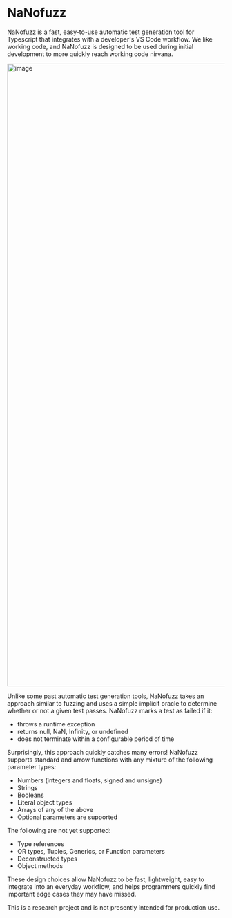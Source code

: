 # NaNofuzz
NaNofuzz is a fast, easy-to-use automatic test generation tool for Typescript that integrates with a developer's VS Code workflow.  We like working code, and NaNofuzz is designed to be used during initial development to more quickly reach working code nirvana.

<img width="1440" alt="image" src="https://user-images.githubusercontent.com/22134678/182907479-01dcf1dc-de09-4d55-af56-1837639d78af.png">

Unlike some past automatic test generation tools, NaNofuzz takes an approach similar to fuzzing and uses a simple implicit oracle to determine whether or not a given test passes. NaNofuzz marks a test as failed if it:
 - throws a runtime exception
 - returns null, NaN, Infinity, or undefined
 - does not terminate within a configurable period of time

Surprisingly, this approach quickly catches many errors! NaNofuzz supports standard and arrow functions with any mixture of the following parameter types:
 - Numbers (integers and floats, signed and unsigne)
 - Strings
 - Booleans
 - Literal object types
 - Arrays of any of the above
 - Optional parameters are supported

The following are not yet supported:
 - Type references
 - OR types, Tuples, Generics, or Function parameters
 - Deconstructed types
 - Object methods

These design choices allow NaNofuzz to be fast, lightweight, easy to integrate into an everyday workflow, and helps programmers quickly find important edge cases they may have missed.

This is a research project and is not presently intended for production use.  